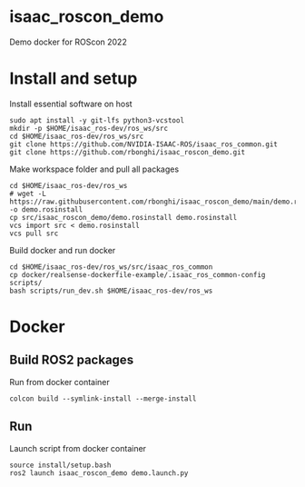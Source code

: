 # isaac_roscon_demo

Demo docker for ROScon 2022

# Install and setup

Install essential software on host

```
sudo apt install -y git-lfs python3-vcstool
mkdir -p $HOME/isaac_ros-dev/ros_ws/src
cd $HOME/isaac_ros-dev/ros_ws/src
git clone https://github.com/NVIDIA-ISAAC-ROS/isaac_ros_common.git
git clone https://github.com/rbonghi/isaac_roscon_demo.git
```

Make workspace folder and pull all packages

```
cd $HOME/isaac_ros-dev/ros_ws
# wget -L https://raw.githubusercontent.com/rbonghi/isaac_roscon_demo/main/demo.rosinstall -o demo.rosinstall
cp src/isaac_roscon_demo/demo.rosinstall demo.rosinstall
vcs import src < demo.rosinstall
vcs pull src
```

Build docker and run docker

```
cd $HOME/isaac_ros-dev/ros_ws/src/isaac_ros_common
cp docker/realsense-dockerfile-example/.isaac_ros_common-config scripts/
bash scripts/run_dev.sh $HOME/isaac_ros-dev/ros_ws
```

# Docker

## Build ROS2 packages

Run from docker container

```
colcon build --symlink-install --merge-install
```

## Run

Launch script from docker container

```
source install/setup.bash
ros2 launch isaac_roscon_demo demo.launch.py
```
